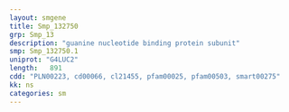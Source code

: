 ```yaml
---
layout: smgene
title: Smp_132750
grp: Smp_13
description: "guanine nucleotide binding protein subunit"
smp: Smp_132750.1
uniprot: "G4LUC2"
length:   891
cdd: "PLN00223, cd00066, cl21455, pfam00025, pfam00503, smart00275"
kk: ns
categories: sm
---
```

